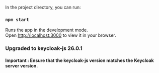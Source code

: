 In the project directory, you can run:

### `npm start`

Runs the app in the development mode.\
Open [http://localhost:3000](http://localhost:3000) to view it in your browser.


### Upgraded to keycloak-js 26.0.1 

#### Important : Ensure that the keycloak-js version matches the Keycloak server version.

